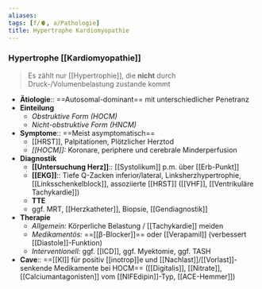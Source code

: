 ```yaml
---
aliases: 
tags: [f/🫀, a/Pathologie]
title: Hypertrophe Kardiomyopathie
---
```

### Hypertrophe [[Kardiomyopathie]]
> Es zählt nur [[Hypertrophie]], die **nicht** durch Druck-/Volumenbelastung zustande kommt
- **Ätiologie**:: ==Autosomal-dominant== mit unterschiedlicher Penetranz
- **Einteilung**
	- *Obstruktive Form (HOCM)*
	- *Nicht-obstruktive Form (HNCM)*
- **Symptome**:: ==Meist asymptomatisch==
	- [[HRST]], Palpitationen, Plötzlicher Herztod
	- *[[HOCM]]:* Koronare, periphere und cerebrale Minderperfusion
- **Diagnostik**
	- **[[Untersuchung Herz]]**:: [[Systolikum]] p.m. über [[Erb-Punkt]]
	- **[[EKG]]**:: Tiefe Q-Zacken inferior/lateral, Linksherzhypertrophie, [[Linksschenkelblock]], assoziierte [[HRST]] ([[VHF]], [[Ventrikuläre Tachykardie]])
	- **TTE**
	- ggf. MRT, [[Herzkatheter]], Biopsie, [[Gendiagnostik]]
- **Therapie**
	- *Allgemein:* Körperliche Belastung / [[Tachykardie]] meiden
	- *Medikamentös:* ==[[β-Blocker]]== oder [[Verapamil]] (verbessert [[Diastole]]-Funktion)
	- *Interventionell:* ggf. [[ICD]], ggf. Myektomie, ggf. TASH
- **Cave**:: ==[[KI]] für positiv [[inotrop]]e und [[Nachlast]]/[[Vorlast]]-senkende Medikamente bei HOCM== ([[Digitalis]], [[Nitrate]], [[Calciumantagonisten]] vom [[NIFEdipin]]-Typ, [[ACE-Hemmer]])